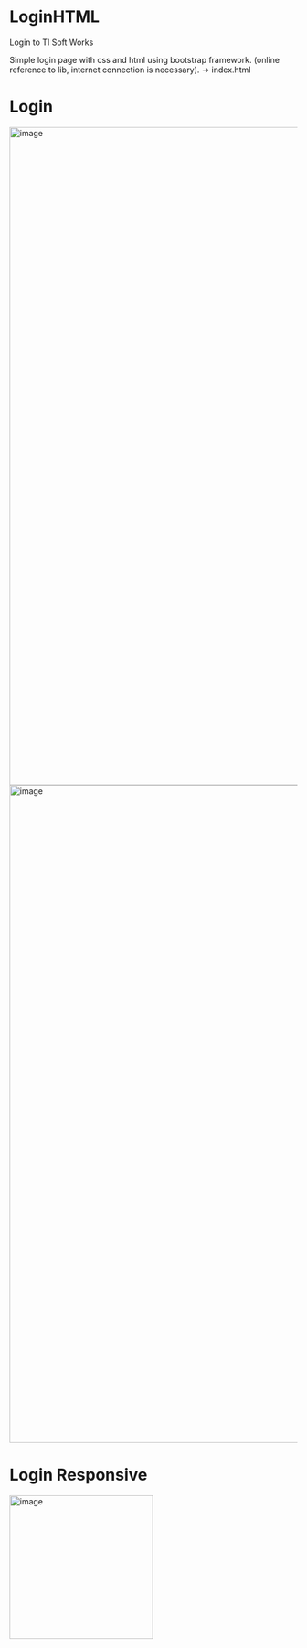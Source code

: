 # LoginHTML
Login to TI Soft Works

Simple login page with css and html using bootstrap framework. (online reference to lib, internet connection is necessary).
-> index.html

<h1> Login </h1>

<img width="1151" alt="image" src="https://user-images.githubusercontent.com/60449535/73497125-ceb0ba80-4398-11ea-860e-a905c2b8b21e.png">


<img width="1151" alt="image" src="https://user-images.githubusercontent.com/60449535/73497553-d02eb280-4399-11ea-836e-0626159e09ee.png">


<h1> Login Responsive </h1>

<img width="251" alt="image" src="https://user-images.githubusercontent.com/60449535/73497152-e0925d80-4398-11ea-895a-27ec76cb81c1.png">
